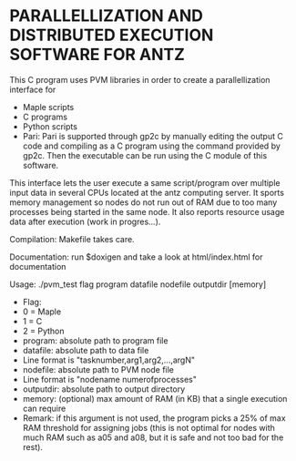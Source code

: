 # PARALLELLIZATION AND DISTRIBUTED EXECUTION SOFTWARE FOR ANTZ

This C program uses PVM libraries in order to create a parallellization interface for
 - Maple scripts
 - C programs
 - Python scripts
 - Pari: Pari is supported through gp2c by manually editing the output C code and compiling as a C program using the command provided by gp2c. Then the executable can be run using the C module of this software.

This interface lets the user execute a same script/program over multiple input data in several CPUs located at the antz computing server. It sports memory management so nodes do not run out of RAM due to too many processes being started in the same node. It also reports resource usage data after execution (work in progres...).

Compilation: Makefile takes care.

Documentation: run $doxigen and take a look at html/index.html for documentation

Usage: ./pvm_test flag program datafile nodefile outputdir [memory]
 - Flag:
  - 0 = Maple
  - 1 = C
  - 2 = Python
 - program: absolute path to program file
 - datafile: absolute path to data file
  - Line format is "tasknumber,arg1,arg2,...,argN"
 - nodefile: absolute path to PVM node file
  - Line format is "nodename numerofprocesses"
 - outputdir: absolute path to output directory
 - memory: (optional) max amount of RAM (in KB) that a single execution can require
  - Remark: if this argument is not used, the program picks a 25% of max RAM threshold for assigning jobs (this is not optimal for nodes with much RAM such as a05 and a08, but it is safe and not too bad for the rest).
